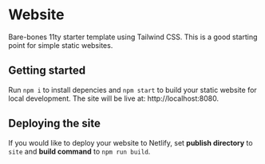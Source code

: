 # Website

Bare-bones 11ty starter template using Tailwind CSS. This is a good starting point for simple static websites.

## Getting started

Run `npm i` to install depencies and `npm start` to build your static website for local development. The site will be live at: http://localhost:8080.

## Deploying the site

If you would like to deploy your website to Netlify, set **publish directory** to `site` and **build command** to `npm run build`.
